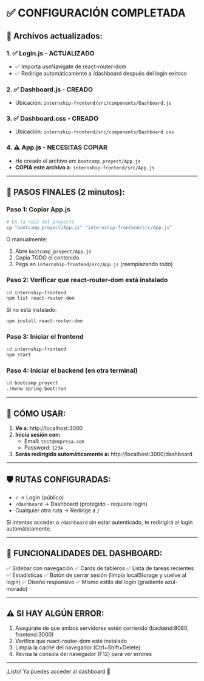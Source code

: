 # ✅ CONFIGURACIÓN COMPLETADA

## 🎯 Archivos actualizados:

### 1. ✅ Login.js - ACTUALIZADO
- ✅ Importa useNavigate de react-router-dom
- ✅ Redirige automáticamente a /dashboard después del login exitoso

### 2. ✅ Dashboard.js - CREADO
- Ubicación: `internship-frontend/src/components/Dashboard.js`

### 3. ✅ Dashboard.css - CREADO
- Ubicación: `internship-frontend/src/components/Dashboard.css`

### 4. ⚠️ App.js - NECESITAS COPIAR
- He creado el archivo en: `bootcamp_proyect/App.js`
- **COPIA este archivo a:** `internship-frontend/src/App.js`

---

## 🚀 PASOS FINALES (2 minutos):

### Paso 1: Copiar App.js
```bash
# En la raíz del proyecto
cp "bootcamp_proyect/App.js" "internship-frontend/src/App.js"
```

O manualmente:
1. Abre `bootcamp_proyect/App.js`
2. Copia TODO el contenido
3. Pega en `internship-frontend/src/App.js` (reemplazando todo)

### Paso 2: Verificar que react-router-dom está instalado
```bash
cd internship-frontend
npm list react-router-dom
```

Si no está instalado:
```bash
npm install react-router-dom
```

### Paso 3: Iniciar el frontend
```bash
cd internship-frontend
npm start
```

### Paso 4: Iniciar el backend (en otra terminal)
```bash
cd bootcamp_proyect
./mvnw spring-boot:run
```

---

## 🎉 CÓMO USAR:

1. **Ve a:** http://localhost:3000
2. **Inicia sesión con:**
   - Email: `test@empresa.com`
   - Password: `1234`
3. **Serás redirigido automáticamente a:** http://localhost:3000/dashboard

---

## 🛡️ RUTAS CONFIGURADAS:

- `/` → Login (público)
- `/dashboard` → Dashboard (protegido - requiere login)
- Cualquier otra ruta → Redirige a `/`

Si intentas acceder a `/dashboard` sin estar autenticado, te redirigirá al login automáticamente.

---

## 🔧 FUNCIONALIDADES DEL DASHBOARD:

✅ Sidebar con navegación
✅ Cards de tableros
✅ Lista de tareas recientes
✅ Estadísticas
✅ Botón de cerrar sesión (limpia localStorage y vuelve al login)
✅ Diseño responsivo
✅ Mismo estilo del login (gradiente azul-morado)

---

## ⚠️ SI HAY ALGÚN ERROR:

1. Asegúrate de que ambos servidores estén corriendo (backend:8080, frontend:3000)
2. Verifica que react-router-dom esté instalado
3. Limpia la caché del navegador (Ctrl+Shift+Delete)
4. Revisa la consola del navegador (F12) para ver errores

---

¡Listo! Ya puedes acceder al dashboard 🎉
